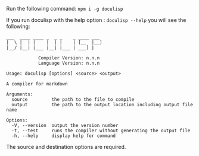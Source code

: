 <!--
(dl
    (section-meta
        (title Using the Command Line Interface)
    )
)
-->

<!-- (dl (# To Install Doculisp)) -->

Run the following command: `npm i -g doculisp`

<!-- (dl (# Running the Doculisp compiler)) -->

If you run doculisp with the help option : `doculisp --help` you will see the following:

```
___  ____ ____ _  _ _    _ ____ ___
|  \ |  | |    |  | |    | [__  |__]
|__/ |__| |___ |__| |___ | ___] |

            Compiler Version: n.n.n
            Language Version: n.n.n

Usage: doculisp [options] <source> <output>

A compiler for markdown

Arguments:
  source         the path to the file to compile   
  output         the path to the output location including output file name   
  
Options:
  -V, --version  output the version number  
  -t, --test     runs the compiler without generating the output file  
  -h, --help     display help for command  
```  

The source and destination options are required.